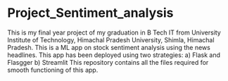 # Project_Sentiment_analysis
This is my final year project of my graduation in B Tech IT from University Institute of Technology, Himachal Pradesh University, Shimla, Himachal Pradesh. 
This is a ML app on stock sentiment analysis using the news headlines.
This app has been deployed using two strategies:
a) Flask and Flasgger
b) Streamlit
This repository contains all the files required for smooth functioning of this app.
